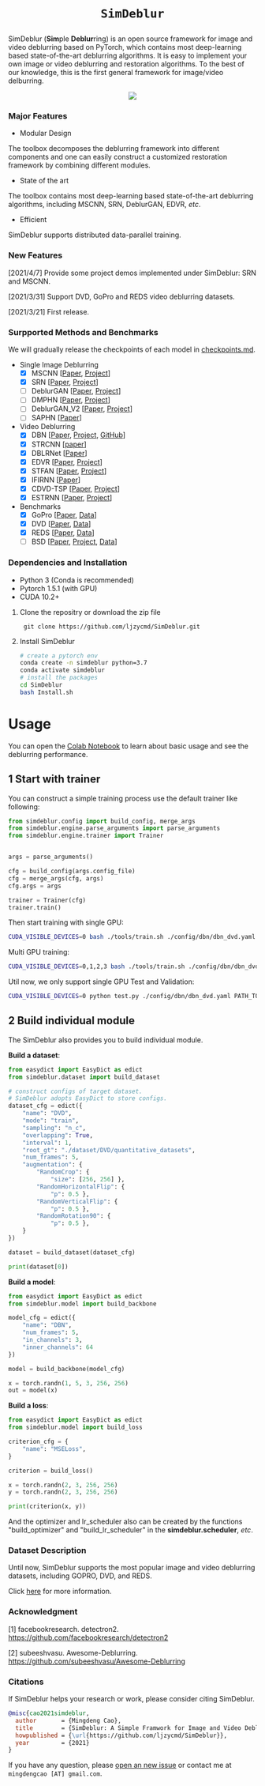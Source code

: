 # <p align=center>`SimDeblur`</p>

SimDeblur (**Sim**ple **Deblur**ring) is an open source framework for image and video deblurring based on PyTorch, which contains most deep-learning based state-of-the-art deblurring algorithms. It is easy to implement your own image or video deblurring and restoration algorithms. To the best of our knowledge, this is the first general framework for image/video delburring. 

<div align=center> 
<img src=./docs/reds_020.gif>
</div>

### Major Features

- Modular Design

The toolbox decomposes the deblurring framework into different components and one can easily construct a customized restoration framework by combining different modules.

- State of the art

The toolbox contains most deep-learning based state-of-the-art deblurring algorithms, including MSCNN, SRN, DeblurGAN, EDVR, *etc*.

- Efficient

SimDeblur supports distributed data-parallel training. 


### New Features
[2021/4/7] Provide some project demos implemented under SimDeblur: SRN and MSCNN.

[2021/3/31] Support DVD, GoPro and REDS video deblurring datasets. 

[2021/3/21] First release.

### Surpported Methods and Benchmarks
We will gradually release the checkpoints of each model in [checkpoints.md](./docs/checkpoints.md). 
* Single Image Deblurring 
    - [x] MSCNN [[Paper](https://arxiv.org/abs/1612.02177), [Project](https://github.com/SeungjunNah/DeepDeblur-PyTorch)]
    - [x] SRN [[Paper](https://arxiv.org/abs/1802.01770), [Project](https://github.com/jiangsutx/SRN-Deblur)]
    - [ ] DeblurGAN [[Paper](https://arxiv.org/abs/1711.07064), [Project](https://github.com/KupynOrest/DeblurGAN)]
    - [ ] DMPHN [[Paper](https://arxiv.org/abs/1904.03468), [Project](https://github.com/HongguangZhang/DMPHN-cvpr19-master)]
    - [ ] DeblurGAN_V2 [[Paper](https://arxiv.org/abs/1908.03826), [Project](https://github.com/VITA-Group/DeblurGANv2)]
    - [ ] SAPHN [[Paper](https://arxiv.org/abs/2004.05343)]

* Video Deblurring
    - [x] DBN [[Paper](https://arxiv.org/abs/1611.08387), [Project](http://www.cs.ubc.ca/labs/imager/tr/2017/DeepVideoDeblurring/), [GitHub](https://github.com/shuochsu/DeepVideoDeblurring)]
    - [x] STRCNN [[paper](https://arxiv.org/abs/1704.03285)]
    - [x] DBLRNet [[Paper](https://arxiv.org/abs/1804.00533)]
    - [x] EDVR [[Paper](https://arxiv.org/abs/1905.02716), [Project](https://github.com/xinntao/EDVR)]
    - [x] STFAN [[Paper](https://arxiv.org/abs/1904.12257), [Project](https://shangchenzhou.com/projects/stfan/)]
    - [x] IFIRNN [[Paper](https://openaccess.thecvf.com/content_CVPR_2019/html/Nah_Recurrent_Neural_Networks_With_Intra-Frame_Iterations_for_Video_Deblurring_CVPR_2019_paper.html)]
    - [x] CDVD-TSP [[Paper](https://arxiv.org/abs/2004.02501), [Project](https://github.com/csbhr/CDVD-TSP)]
    - [x] ESTRNN [[Paper](https://www.ecva.net/papers/eccv_2020/papers_ECCV/html/5116_ECCV_2020_paper.php), [Project](https://github.com/zzh-tech/ESTRNN)]

* Benchmarks
    - [x] GoPro [[Paper](https://arxiv.org/abs/1612.02177), [Data](https://seungjunnah.github.io/Datasets/gopro)]
    - [x] DVD [[Paper](https://arxiv.org/abs/1611.08387), [Data](http://www.cs.ubc.ca/labs/imager/tr/2017/DeepVideoDeblurring/)]
    - [x] REDS [[Paper](https://openaccess.thecvf.com/content_CVPRW_2019/html/NTIRE/Nah_NTIRE_2019_Challenge_on_Video_Deblurring_and_Super-Resolution_Dataset_and_CVPRW_2019_paper.html), [Data](https://seungjunnah.github.io/Datasets/reds)]
    - [ ] BSD [[Paper](https://arxiv.org/abs/2106.16028), [Project](https://github.com/zzh-tech/ESTRNN), [Data](https://drive.google.com/file/d/19cel6QgofsWviRbA5IPMEv_hDbZ30vwH/view)]

### Dependencies and Installation
* Python 3 (Conda is recommended)
* Pytorch 1.5.1 (with GPU)
* CUDA 10.2+ 
1. Clone the repositry or download the zip file
   ```
    git clone https://github.com/ljzycmd/SimDeblur.git
   ```
2. Install SimDeblur
   ```bash
   # create a pytorch env
   conda create -n simdeblur python=3.7
   conda activate simdeblur   
   # install the packages
   cd SimDeblur
   bash Install.sh
   ```

# Usage
You can open the [Colab Notebook](https://colab.research.google.com/drive/13dNBB38U_scDI46EHQ-V1GEgDMVtj5mx?usp=sharing) to learn about basic usage and see the deblurring performance.
## 1 Start with trainer
You can construct a simple training process use the default trainer like following:
```python
from simdeblur.config import build_config, merge_args
from simdeblur.engine.parse_arguments import parse_arguments
from simdeblur.engine.trainer import Trainer


args = parse_arguments()

cfg = build_config(args.config_file)
cfg = merge_args(cfg, args)
cfg.args = args

trainer = Trainer(cfg)
trainer.train()
```
Then start training with single GPU:
```bash
CUDA_VISIBLE_DEVICES=0 bash ./tools/train.sh ./config/dbn/dbn_dvd.yaml 1
```
Multi GPU training:
```bash
CUDA_VISIBLE_DEVICES=0,1,2,3 bash ./tools/train.sh ./config/dbn/dbn_dvd.yaml 4
```
Util now, we only support single GPU Test and Validation:
```bash
CUDA_VISIBLE_DEVICES=0 python test.py ./config/dbn/dbn_dvd.yaml PATH_TO_CKPT
```

## 2 Build individual module
The SimDeblur also provides you to build individual module.

**Build a dataset**:
```python
from easydict import EasyDict as edict
from simdeblur.dataset import build_dataset

# construct configs of target dataset.
# SimDeblur adopts EasyDict to store configs.
dataset_cfg = edict({
    "name": "DVD",
    "mode": "train",
    "sampling": "n_c",
    "overlapping": True,
    "interval": 1,
    "root_gt": "./dataset/DVD/quantitative_datasets",
    "num_frames": 5,
    "augmentation": {
        "RandomCrop": {
            "size": [256, 256] },
        "RandomHorizontalFlip": {
            "p": 0.5 },
        "RandomVerticalFlip": {
            "p": 0.5 },
        "RandomRotation90": {
            "p": 0.5 },
    }
})

dataset = build_dataset(dataset_cfg)

print(dataset[0])
```

**Build a model**:
```python
from easydict import EasyDict as edict
from simdeblur.model import build_backbone

model_cfg = edict({
    "name": "DBN",
    "num_frames": 5,
    "in_channels": 3,
    "inner_channels": 64
})

model = build_backbone(model_cfg)

x = torch.randn(1, 5, 3, 256, 256)
out = model(x)
```

**Build a loss**:
```python 
from easydict import EasyDict as edict
from simdeblur.model import build_loss

criterion_cfg = {
    "name": "MSELoss",
}

criterion = build_loss()

x = torch.randn(2, 3, 256, 256)
y = torch.randn(2, 3, 256, 256)

print(criterion(x, y))
```
And the optimizer and lr_scheduler also can be created by the functions "build_optimizer" and "build_lr_scheduler" in the **simdeblur.scheduler**, *etc*. 

### Dataset Description
Until now, SimDeblur supports the most popular image and video deblurring datasets, including GOPRO, DVD, and REDS. 

Click [here](./simdeblur/dataset/README.md) for more information. 

### Acknowledgment

[1] facebookresearch. detectron2. https://github.com/facebookresearch/detectron2

[2] subeeshvasu. Awesome-Deblurring. https://github.com/subeeshvasu/Awesome-Deblurring

### Citations

If SimDeblur helps your research or work, please consider citing SimDeblur.

```bibtex
@misc{cao2021simdeblur,
  author       = {Mingdeng Cao},
  title        = {SimDeblur: A Simple Framwork for Image and Video Deblurring},
  howpublished = {\url{https://github.com/ljzycmd/SimDeblur}},
  year         = {2021}
}
```
If you have any question, please [open an new issue](https://github.com/ljzycmd/SimDeblur/issues/new) or contact me at `mingdengcao [AT] gmail.com`.